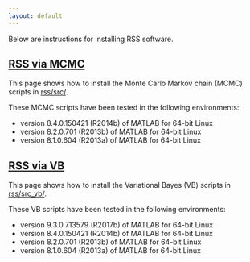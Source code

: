 ```yaml
---
layout: default
---
```


Below are instructions for installing RSS software.

## [RSS via MCMC](RSS-via-MCMC)

This page shows how to install the Monte Carlo Markov chain (MCMC) scripts
in [rss/src/](https://github.com/stephenslab/rss/tree/master/src).

These MCMC scripts have been tested in the following environments:

- version 8.4.0.150421 (R2014b) of MATLAB for 64-bit Linux
- version 8.2.0.701 (R2013b) of MATLAB for 64-bit Linux
- version 8.1.0.604 (R2013a) of MATLAB for 64-bit Linux

## [RSS via VB](RSS-via-VB)

This page shows how to install the Variational Bayes (VB) scripts in
[rss/src_vb/](https://github.com/stephenslab/rss/tree/master/src_vb).

These VB scripts have been tested in the following environments:

- version 9.3.0.713579 (R2017b) of MATLAB for 64-bit Linux 
- version 8.4.0.150421 (R2014b) of MATLAB for 64-bit Linux
- version 8.2.0.701 (R2013b) of MATLAB for 64-bit Linux
- version 8.1.0.604 (R2013a) of MATLAB for 64-bit Linux   
 

